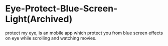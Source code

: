 # Eye-Protect-Blue-Screen-Light(Archived)
protect my eye, is an mobile app which protect you from blue screen effects on eye while scrolling and watching movies.
